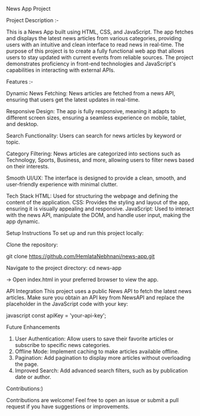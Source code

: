 News App Project

Project Description :-

This is a News App built using HTML, CSS, and JavaScript. The app fetches and displays the latest news articles from various categories, providing users with an intuitive and clean interface to read news in real-time. The purpose of this project is to create a fully functional web app that allows users to stay updated with current events from reliable sources. The project demonstrates proficiency in front-end technologies and JavaScript's capabilities in interacting with external APIs.

Features :-

Dynamic News Fetching: News articles are fetched from a news API, ensuring that users get the latest updates in real-time.

Responsive Design: The app is fully responsive, meaning it adapts to different screen sizes, ensuring a seamless experience on mobile, tablet, and desktop.

Search Functionality: Users can search for news articles by keyword or topic.

Category Filtering: News articles are categorized into sections such as Technology, Sports, Business, and more, allowing users to filter news based on their interests.

Smooth UI/UX: The interface is designed to provide a clean, smooth, and user-friendly experience with minimal clutter.

Tech Stack
HTML: Used for structuring the webpage and defining the content of the application.
CSS: Provides the styling and layout of the app, ensuring it is visually appealing and responsive.
JavaScript: Used to interact with the news API, manipulate the DOM, and handle user input, making the app dynamic.


Setup Instructions
To set up and run this project locally:

Clone the repository:

git clone https://github.com/HemlataNebhnani/news-app.git


Navigate to the project directory:
cd news-app

-> Open index.html in your preferred browser to view the app.

API Integration
This project uses a public News API to fetch the latest news articles. Make sure you obtain an API key from NewsAPI and replace the placeholder in the JavaScript code with your key:

javascript
const apiKey = 'your-api-key';

Future Enhancements
1. User Authentication: Allow users to save their favorite articles or subscribe to specific news categories.
2. Offline Mode: Implement caching to make articles available offline.
3. Pagination: Add pagination to display more articles without overloading the page.
4. Improved Search: Add advanced search filters, such as by publication date or author.

   
Contributions:)

Contributions are welcome! Feel free to open an issue or submit a pull request if you have suggestions or improvements.
